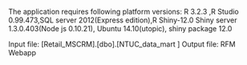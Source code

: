 The application requires following platform versions:
R 3.2.3 ,R Studio 0.99.473,SQL server 2012(Express edition),R Shiny-12.0
Shiny server  1.3.0.403(Node js 0.10.21),
Ubuntu  14.10(utopic),
shiny package  12.0

Input file: [Retail_MSCRM].[dbo].[NTUC_data_mart ]
Output file: RFM Webapp 